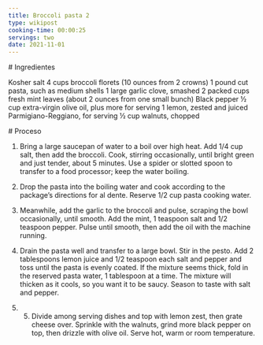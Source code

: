 ```yaml
---
title: Broccoli pasta 2
type: wikipost
cooking-time: 00:00:25
servings: two 
date: 2021-11-01
---
```


# Ingredientes

Kosher salt
4 cups broccoli florets (10 ounces from 2 crowns)
1 pound cut pasta, such as medium shells
1 large garlic clove, smashed
2 packed cups fresh mint leaves (about 2 ounces from one small bunch)
Black pepper
½ cup extra-virgin olive oil, plus more for serving
1 lemon, zested and juiced
Parmigiano-Reggiano, for serving
½ cup walnuts, chopped

# Proceso

1. Bring a large saucepan of water to a boil over high heat. Add 1/4 cup salt, then add the broccoli. Cook, stirring occasionally, until bright green and just tender, about 5 minutes. Use a spider or slotted spoon to transfer to a food processor; keep the water boiling.

2. Drop the pasta into the boiling water and cook according to the package’s directions for al dente. Reserve 1/2 cup pasta cooking water.
3. Meanwhile, add the garlic to the broccoli and pulse, scraping the bowl occasionally, until smooth. Add the mint, 1 teaspoon salt and 1/2 teaspoon pepper. Pulse until smooth, then add the oil with the machine running. 

4. Drain the pasta well and transfer to a large bowl. Stir in the pesto. Add 2 tablespoons lemon juice and 1/2 teaspoon each salt and pepper and toss until the pasta is evenly coated. If the mixture seems thick, fold in the reserved pasta water, 1 tablespoon at a time. The mixture will thicken as it cools, so you want it to be saucy. Season to taste with salt and pepper. 

6. 5. Divide among serving dishes and top with lemon zest, then grate cheese over. Sprinkle with the walnuts, grind more black pepper on top, then drizzle with olive oil. Serve hot, warm or room temperature.







